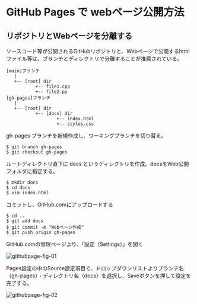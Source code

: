 # GitHub Pages で webページ公開方法
## リポジトリとWebページを分離する
ソースコード等が公開されるGitHubリポジトリと、Webページで公開するhtmlファイル等は、ブランチとディレクトリで分離することが推奨されている。

```
[main]ブランチ
   |
   +-- [root] dir
           +-- file1.cpp
           +-- file2.py
[gh-pages]ブランチ
   |
   +-- [root] dir
           +-- [docs] dir
                   +-- index.html
                   +-- styles.css
```

gh-pages ブランチを新規作成し、ワーキングブランチを切り替え。

```
$ git branch gh-pages
$ git checkout gh-pages
```

ルートディレクトリ直下に docs というディレクトリを作成。docsをWeb公開フォルダに指定する。

```
$ mkdir docs
$ cd docs
$ vim index.html
```

コミットし、GitHub.comにアップロードする

```
$ cd ..
$ git add docs
$ git commit -m "Webページ作成"
$ git push origin gh-pages
```

GitHub.comの管理ページより、「設定（Settings）」を開く

![githubpage-fig-01](https://user-images.githubusercontent.com/11648452/144861446-b34b9272-88f0-4248-bb71-88a4250a478a.jpg)

Pages設定の中のSource設定項目で、ドロップダウンリストよりブランチ名（gh-pages）・ディレクトリ名（docs）を選択し、Saveボタンを押して設定を完了する。

![githubpage-fig-02](https://user-images.githubusercontent.com/11648452/144862277-05e8f373-78db-4231-a5a9-91c538d18f84.jpg)

